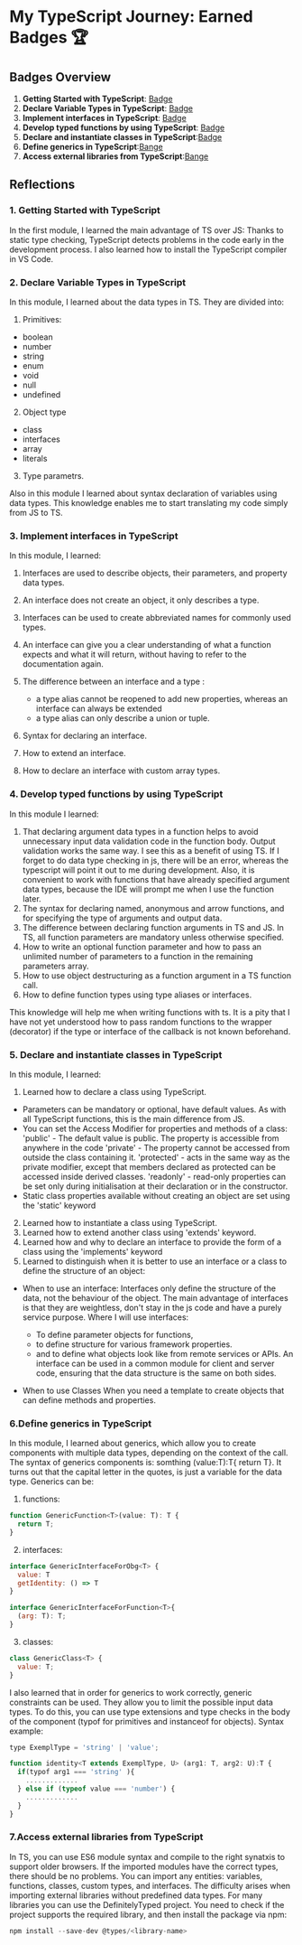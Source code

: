 # My TypeScript Journey: Earned Badges 🏆

## Badges Overview

1. **Getting Started with TypeScript**: [Badge](https://learn.microsoft.com/api/achievements/share/en-us/Nuttik-9120/EJAE7XJP?sharingId=E839C56D540D058F)
2. **Declare Variable Types in TypeScript**: [Badge](https://learn.microsoft.com/api/achievements/share/en-us/Nuttik-9120/YVH2ZENR?sharingId=E839C56D540D058F)
3. **Implement interfaces in TypeScript**: [Badge](https://learn.microsoft.com/api/achievements/share/en-us/Nuttik-9120/UF5FPY53?sharingId=E839C56D540D058F)
4. **Develop typed functions by using TypeScript**: [Badge](https://learn.microsoft.com/api/achievements/share/en-us/Nuttik-9120/24XTJ8BV?sharingId=E839C56D540D058F)
5. **Declare and instantiate classes in TypeScript**:[Badge](https://learn.microsoft.com/api/achievements/share/en-us/Nuttik-9120/ZPFL4QH2?sharingId=E839C56D540D058F)
6. **Define generics in TypeScript**:[Bange](https://learn.microsoft.com/api/achievements/share/en-us/Nuttik-9120/FZUBHFEX?sharingId=E839C56D540D058F)
7. **Access external libraries from TypeScript**:[Bange](https://learn.microsoft.com/api/achievements/share/en-us/Nuttik-9120/ZPFC4RC2?sharingId=E839C56D540D058F)

## Reflections

### 1. Getting Started with TypeScript

In the first module, I learned the main advantage of TS over JS: Thanks to static type checking, TypeScript detects problems in the code early in the development process.
I also learned how to install the TypeScript compiler in VS Code.

### 2. Declare Variable Types in TypeScript

In this module, I learned about the data types in TS.
They are divided into:

1.  Primitives:

- boolean
- number
- string
- enum
- void
- null
- undefined

2.  Object type

- сlass
- interfaces
- array
- literals

3.  Type parametrs.

Also in this module I learned about syntax declaration of variables using data types.
This knowledge enables me to start translating my code simply from JS to TS.

### 3. Implement interfaces in TypeScript

In this module, I learned:

1.  Interfaces are used to describe objects, their parameters, and property data types.
2.  An interface does not create an object, it only describes a type.
3.  Interfaces can be used to create abbreviated names for commonly used types.
4.  An interface can give you a clear understanding of what a function expects and what it will return, without having to refer to the documentation again.
5.  The difference between an interface and a type :

    - a type alias cannot be reopened to add new properties, whereas an interface can always be extended
    - a type alias can only describe a union or tuple.

6.  Syntax for declaring an interface.
7.  How to extend an interface.
8.  How to declare an interface with custom array types.

### 4. Develop typed functions by using TypeScript

In this module I learned:

1. That declaring argument data types in a function helps to avoid unnecessary input data validation code in the function body.
   Output validation works the same way. I see this as a benefit of using TS. If I forget to do data type checking in js, there will be an error, whereas the typescript will point it out to me during development.
   Also, it is convenient to work with functions that have already specified argument data types, because the IDE will prompt me when I use the function later.
2. The syntax for declaring named, anonymous and arrow functions, and for specifying the type of arguments and output data.
3. The difference between declaring function arguments in TS and JS. In TS, all function parameters are mandatory unless otherwise specified.
4. How to write an optional function parameter and how to pass an unlimited number of parameters to a function in the remaining parameters array.
5. How to use object destructuring as a function argument in a TS function call.
6. How to define function types using type aliases or interfaces.

This knowledge will help me when writing functions with ts. It is a pity that I have not yet understood how to pass random functions to the wrapper (decorator) if the type or interface of the callback is not known beforehand.

### 5. Declare and instantiate classes in TypeScript

In this module, I learned:

1. Learned how to declare a class using TypeScript.

- Parameters can be mandatory or optional, have default values. As with all TypeScript functions, this is the main difference from JS.
- You can set the Access Modifier for properties and methods of a class:
  'public' - The default value is public. The property is accessible from anywhere in the code
  'private' - The property cannot be accessed from outside the class containing it.
  'protected' - acts in the same way as the private modifier, except that members declared as protected can be accessed inside derived classes.
  'readonly' - read-only properties can be set only during initialisation at their declaration or in the constructor.
- Static class properties available without creating an object are set using the 'static' keyword

2. Learned how to instantiate a class using TypeScript.
3. Learned how to extend another class using 'extends' keyword.
4. Learned how and why to declare an interface to provide the form of a class using the 'implements' keyword
5. Learned to distinguish when it is better to use an interface or a class to define the structure of an object:

- When to use an interface:
  Interfaces only define the structure of the data, not the behaviour of the object.
  The main advantage of interfaces is that they are weightless, don't stay in the js code and have a purely service purpose.
  Where I will use interfaces:

  - To define parameter objects for functions,
  - to define structure for various framework properties.
  - and to define what objects look like from remote services or APIs.
    An interface can be used in a common module for client and server code, ensuring that the data structure is the same on both sides.

- When to use Classes
  When you need a template to create objects that can define methods and properties.

### 6.Define generics in TypeScript

In this module, I learned about generics, which allow you to create components with multiple data types, depending on the context of the call.
The syntax of generics components is: somthing <T>(value:T):T{ return T}.
It turns out that the capital letter in the quotes, is just a variable for the data type.
Generics can be:

1. functions:

```javascript
function GenericFunction<T>(value: T): T {
  return T;
}
```

2. interfaces:

```javascript
interface GenericInterfaceForObg<T> {
  value: T
  getIdentity: () => T
}

interface GenericInterfaceForFunction<T>{
  (arg: T): T;
}
```

3. classes:

```javascript
class GenericClass<T> {
  value: T;
}
```

I also learned that in order for generics to work correctly, generic constraints can be used.
They allow you to limit the possible input data types. To do this, you can use type extensions and type checks in the body of the component (typof for primitives and instanceof for objects).
Syntax example:

```javascript
type ExemplType = 'string' | 'value';

function identity<T extends ExemplType, U> (arg1: T, arg2: U):T {
  if(typof arg1 === 'string' ){
    .............
  } else if (typeof value === 'number') {
    .............
  }
}
```

### 7.Access external libraries from TypeScript

In TS, you can use ES6 module syntax and compile to the right synatxis to support older browsers.
If the imported modules have the correct types, there should be no problems. You can import any entities: variables, functions, classes, custom types, and interfaces.
The difficulty arises when importing external libraries without predefined data types.
For many libraries you can use the DefinitelyTyped project. You need to check if the project supports the required library, and then install the package via npm:

```javascript
npm install --save-dev @types/<library-name>
```
